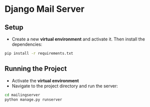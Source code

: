 # Django Mail Server

## Setup

- Create a new **virtual environment** and activate it. Then install the dependencies:
```sh
pip install -r requirements.txt
```

## Running the Project

- Activate the **virtual environment**
- Navigate to the project directory and run the server:
```sh
cd mailingserver
python manage.py runserver
```